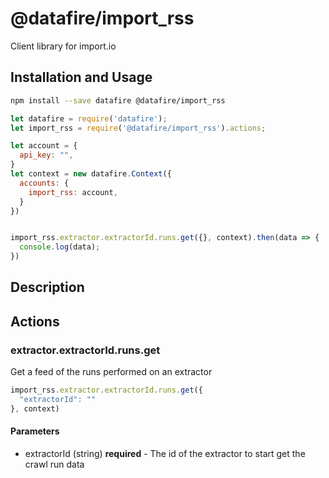 # @datafire/import_rss

Client library for import.io

## Installation and Usage
```bash
npm install --save datafire @datafire/import_rss
```

```js
let datafire = require('datafire');
let import_rss = require('@datafire/import_rss').actions;

let account = {
  api_key: "",
}
let context = new datafire.Context({
  accounts: {
    import_rss: account,
  }
})


import_rss.extractor.extractorId.runs.get({}, context).then(data => {
  console.log(data);
})
```

## Description


## Actions
### extractor.extractorId.runs.get
Get a feed of the runs performed on an extractor


```js
import_rss.extractor.extractorId.runs.get({
  "extractorId": ""
}, context)
```

#### Parameters
* extractorId (string) **required** - The id of the extractor to start get the crawl run data

